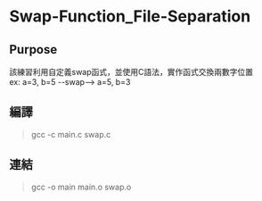# Swap-Function_File-Separation

## Purpose
該練習利用自定義swap函式，並使用C語法，實作函式交換兩數字位置</br>
ex: a=3, b=5 --swap--> a=5, b=3

## 編譯
> gcc -c main.c swap.c

## 連結
> gcc -o main main.o swap.o
